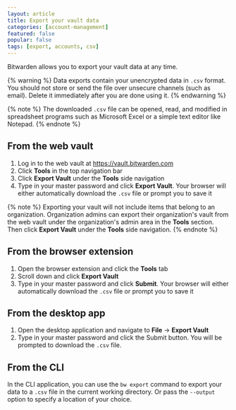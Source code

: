 ```yaml
---
layout: article
title: Export your vault data
categories: [account-management]
featured: false
popular: false
tags: [export, accounts, csv]
---
```


Bitwarden allows you to export your vault data at any time.

{% warning %}
Data exports contain your unencrypted data in `.csv` format. You should not store or send the file over unsecure channels (such as email). Delete it immediately after you are done using it.
{% endwarning %}

{% note %}
The downloaded `.csv` file can be opened, read, and modified in spreadsheet programs such as Microsoft Excel or a simple text editor like Notepad.
{% endnote %}

## From the web vault

1. Log in to the web vault at <https://vault.bitwarden.com>
2. Click **Tools** in the top navigation bar 
3. Click **Export Vault** under the **Tools** side navigation
4. Type in your master password and click **Export Vault**. Your browser will either automatically download the `.csv` file or prompt you to save it

{% note %}
Exporting your vault will not include items that belong to an organization. Organization admins can export their organization's vault from the web vault under the organization's admin area in the **Tools** section. Then click **Export Vault** under the **Tools** side navigation.
{% endnote %}

## From the browser extension

1. Open the browser extension and click the **Tools** tab
2. Scroll down and click **Export Vault**
3. Type in your master password and click **Submit**. Your browser will either automatically download the `.csv` file or prompt you to save it

## From the desktop app

1. Open the desktop application and navigate to **File** &rarr; **Export Vault**
2. Type in your master password and click the Submit button. You will be prompted to download the `.csv` file.

## From the CLI

In the CLI application, you can use the `bw export` command to export your data to a `.csv` file in the current working directory. Or pass the `--output` option to specify a location of your choice.
